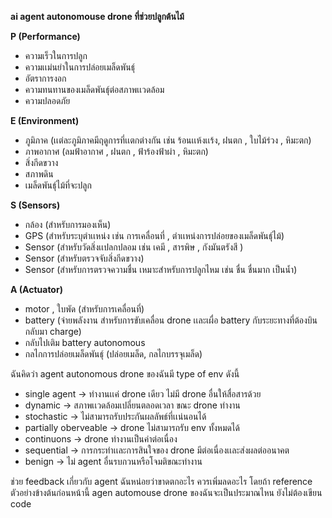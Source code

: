 <p>

**ai agent autonomouse drone ที่ช่วยปลูกต้นไม้**

**P (Performance)**
- ความเร็วในการปลูก
- ความเเม่นยำในการปล่อยเมล็ดพันธุ์
- อัตราการงอก
- ความทนทานของเมล็ดพันธุ์ต่อสภาพเเวดล้อม
- ความปลอดภัย

**E (Environment)**
- ภูมิภาค (เเต่ละภูมิภาคมีฤดูการที่เเตกต่างกัน เช่น ร้อนเเห้งเเร้ง, ฝนตก , ใบไม้ร่วง , หิมะตก)
- ภาพอากาศ (ลมฟ้าอากาศ , ฝนตก , ฟ้าร้องฟ้าผ่า , หิมะตก)
- สิ่งกีดขวาง
- สภาพดิน
- เมล็ดพันธุ์ไม้ที่จะปลูก

**S (Sensors)**
- กล้อง (สำหรับการมองเห็น)
- GPS (สำหรับระบุตำเเหน่ง เช่น การเคลื่อนที่ , ตำเเหน่งการปล่อยของเมล็ดพันธุ์ไม้)
- Sensor (สำหรับวัดสิ่งเเปลกปลอม เช่น เคมี , สารพิษ , กังมันตรังสี )
- Sensor (สำหรับตรวจจับสิ่งกีดขวาง)
- Sensor (สำหรับการตรวจความชื่น เหมาะสำหรับการปลูกไหม เช่น ชื่น ชื่นมาก เป็นน้ำ)

**A (Actuator)**
- motor , ใบพัด (สำหรับการเคลื่อนที่)
- battery (จ่ายพลังงาน สำหรับการขับเคลื่อน drone เเละเผื่อ battery กับระยะทางที่ต้องบินกลับมา charge)
- กลับไปเติม battery autonomous
- กลไกการปล่อยเมล็ดพันธุ์ (ปล่อยเมล็ด, กลไกบรรจุเมล็ด)

ฉันคิดว่า agent autonomous drone ของฉันมี type of env ดังนี้
- single agent -> ทำงานเเค่ drone เดียว ไม่มี drone อื่นให้สื่อสารด้วย
- dynamic -> สภาพเเวดล้อมเปลี่ยนตลอดเวลา ขณะ drone ทำงาน
- stochastic -> ไม่สามารถรับประกันผลลัพธ์ที่เเน่นอนได้
- partially oberveable -> drone ไม่สามารถรับ env ทั้งหมดได้
- continuons -> drone ทำงานเป็นค่าต่อเนื่อง
- sequential -> การกระทำเเละการสินใจของ drone มีต่อเนื่องเเละส่งผลต่ออนาคต
- benign -> ไม่ agent อื่นรบกวนหรือโจมติขณะทำงาน

ช่วย feedback เกี่ยวกับ agent ฉันหน่อยว่าขาดตกอะไร ควรเพิ่มลดอะไร โดยถ้า reference ตัวอย่างข้างต้นก่อนหน้านี้ agen automouse drone ของฉันจะเป็นประมาณไหน ยังไม่ต้องเขียน code

</p>